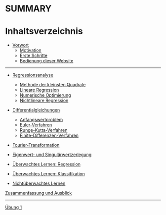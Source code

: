# SUMMARY

# Inhaltsverzeichnis

- [Vorwort](00-preface.md)
    - [Motivation](00-preface/01-motivation.md)
    - [Erste Schritte](00-preface/02-getting_started.md)
    - [Bedienung dieser Website](00-preface/03-mdbook_usage.md)

---

- [Regressionsanalyse](01-regression.md)
    - [Methode der kleinsten Quadrate](01-regression/01-least_squares.md)
    - [Lineare Regression](01-regression/02-linear_regression.md)
    - [Numerische Optimierung](01-regression/03-numerical_optimisation.md)
    - [Nichtlineare Regression](01-regression/04-nonlinear_regression.md)

- [Differentialgleichungen](02-differential_equations.md)
    - [Anfangswertproblem]()
    - [Euler-Verfahren]()
    - [Runge-Kutta-Verfahren]()
    - [Finite-Differenzen-Verfahren]()

- [Fourier-Transformation]()

- [Eigenwert- und Singulärwertzerlegung]()

- [Überwachtes Lernen: Regression]()

- [Überwachtes Lernen: Klassifikation]()

- [Nichtüberwachtes Lernen]()

[Zusammenfassung und Ausblick]()

---

[Übung 1](psets/01.md)

